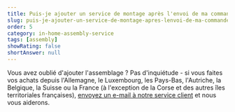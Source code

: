 ```yaml
---
title: Puis-je ajouter un service de montage après l'envoi de ma commande ?
slug: puis-je-ajouter-un-service-de-montage-apres-lenvoi-de-ma-commande
order: 5
category: in-home-assembly-service
tags: [assembly]
showRating: false
shortAnswer: null
---
```


Vous avez oublié d'ajouter l'assemblage ? Pas d'inquiétude - si vous faites vos achats depuis l'Allemagne, le Luxembourg, les Pays-Bas, l'Autriche, la Belgique, la Suisse ou la France (à l'exception de la Corse et des autres îles territoriales françaises), [envoyez un e-mail à notre service client](javascript:window.scrollToFAQContactForm();) et nous vous aiderons.
